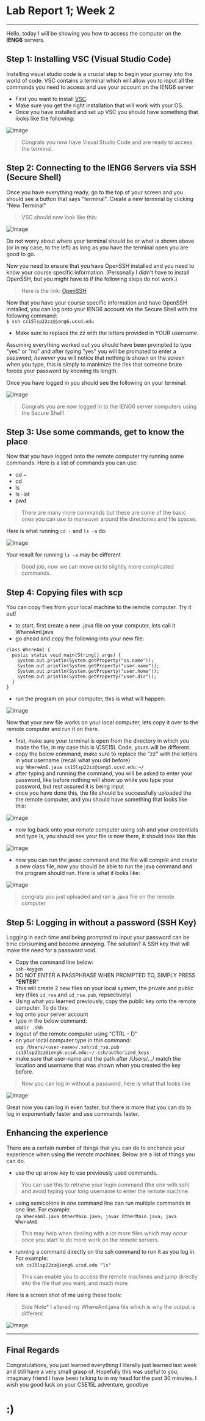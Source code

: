 # **Lab Report 1; Week 2**
---
Hello, today I will be showing you how to access the computer on the **IENG6** servers.


## Step 1: Installing **VSC** (Visual Studio Code)

Installing visual studio code is a crucial step to begin your journey into the world of code. VSC contains a terminal which will allow you to input all the commands you need to access and use your account on the IENG6 server

* First you want to install [VSC](https://code.visualstudio.com/Download)
* Make sure you get the right installation that will work with your OS.
* Once you have installed and set up VSC you should have something that looks like the following:

![Image](newVSC.png)

> Congrats you now have Visual Studio Code and are ready to access the terminal.

## Step 2: Connecting to the IENG6 Servers via SSH (Secure Shell)
Once you have everything ready, go to the top of your screen and you should see a button that says "terminal". Create a new termnial by clicking "New Terminal"
> VSC should now look like this:

![Image](newTerminal.png)

Do not worry about where your terminal should be or what is shown above (or in my case, to the left) as long as you have the terminal open you are good to go. 

Now you need to ensure that you have OpenSSH installed and you need to know your course specific information. (Personally I didn't have to install OpenSSH, but you might have to if the following steps do not work.)

> Here is the link: [OpenSSH](https://docs.microsoft.com/en-us/windows-server/administration/openssh/openssh_install_firstuse)

Now that you have your course specific information and have OpenSSH installed, you can log onto your IENG6 account via the Secure Shell with the following command:\
`$ ssh cs15lsp22zz@ieng6.ucsd.edu`
* Make sure to replace the zz with the letters provided in YOUR username.

Assuming everything worked out you should have been prompted to type "yes" or "no" and after typing "yes" you will be prompted to enter a password; *however* you will notice that nothing is shown on the screen when you type, this is simply to manimize the risk that someone brute forces your password by knowing its length.

Once you have logged in you should see the following on your terminal:

![Image](SSH.png)

> Congrats you are now logged in to the IENG6 server computers using the Secure Shell!

## Step 3: Use some commands, get to know the place
Now that you have logged onto the remote computer try running some commands.
Here is a list of commands you can use:
* cd ~
* cd
* ls 
* ls -lat
* pwd 

> There are many more commands but these are some of the basic ones you can use to maneuver around the directories and file spaces.

Here is what running `cd -` and `ls -a` do:

![Image](cd-.png)

Your result for running `ls -a` may be different

> Good job, now we can move on to slightly more complicated commands.

## Step 4: Copying files with scp
You can copy files from your local machine to the remote computer. 
Try it out!
* to start, first create a new .java file on your computer, lets call it WhereAmI.java
* go ahead and copy the following into your new file:
```
class WhereAmI {
  public static void main(String[] args) {
    System.out.println(System.getProperty("os.name"));
    System.out.println(System.getProperty("user.name"));
    System.out.println(System.getProperty("user.home"));
    System.out.println(System.getProperty("user.dir"));
  }
}
```
* run the program on your computer, this is what will happen:

![Image](newSS.png)

Now that your new file works on your local computer, lets copy it over to the remote computer and run it on there.
* first, make sure your terminal is open from the directory in which you made the file, in my case this is \CSE15L Code, yours will be different.
* copy the below command, make sure to replace the "zz" with the letters in your username (recall what you did before)\
`scp WhereAmI.java cs15lsp22zz@ieng6.ucsd.edu:~/`
* after typing and running the command, you will be asked to enter your password, like before nothing will show up while you type your password, but rest assured it is being input
* once you have done this, the file should be successfully uploaded the the remote computer, and you should have something that looks like this:

![Image](scp1.png)

* now log back onto your remote computer using ssh and your credentials and type ls, you should see your file is now there, it should look like this

![Image](scp3.png)

* now you can run the javac command and the file will compile and create a new class file, now you should be able to run the java command and the program should run. Here is what it looks like:

![Image](scp4.png)

> congrats you just uploaded and ran a .java file on the remote computer

## Step 5: Logging in without a password (SSH Key)
Logging in each time and being prompted to input your password can be time consuming and become annoying. The solution? A SSH key that will make the need for a password void.

* Copy the command line below:\
`ssh-keygen`
* DO NOT ENTER A PASSPHRASE WHEN PROMPTED TO, SIMPLY PRESS **"ENTER"**
* This will create 2 new files on your local system, the private and public key (files `id_rsa` and `id_rsa.pub`, repsectively)
* Using what you learned previously, copy the public key onto the remote computer. 
To do this:
* log onto your server account
* type in the below command:\
`mkdir .shh`
* logout of the remote computer using "CTRL - D"
* on your local computer type in this command:\
`scp /Users/<user-name>/.ssh/id_rsa.pub cs15lsp22zz@ieng6.ucsd.edu:~/.ssh/authorized_keys`
* make sure that user-name and the path after /Users/.../ match the location and username that was shown when you created the key before.

> Now you can log in without a password, here is what that looks like

![Image](withoutPass.PNG)

Great now you can log in even faster, but there is more that you can do to log in exponentially faster and use commands faster.

## Enhancing the experience

There are a certain number of things that you can do to enchance your experience when using the remote machines. Below are a list of things you can do.

* use the up arrow key to use previously used commands.
> You can use this to retrieve your login command (the one with ssh) and avoid typing your long username to enter the remote machine.

* using semicolons in one command line can run multiple commands in one line. For example:\
`cp WhereAmI.java OtherMain.java; javac OtherMain.java; java WhereAmI`
> This may help when dealing with a lot more files which may occur once you start to do more work on the remote servers.

* running a command directly on the ssh command to run it as you log in. For example:\
`ssh cs15lsp22zz@ieng6.ucsd.edu "ls"`
> This can enable you to access the remote machines and jump directly into the file that you want, and much more

Here is a screen shot of me using these tools:
> Side Note* I altered my WhereAmI.java file which is why the output is different

![Image](faster.png)

---

## Final Regards
Congratulations, you just learned everything I literally just learned last week and still have a very small grasp of. Hopefully this was useful to you, imaginary friend I have been talking to in my head for the past 30 minutes. I wish you good luck on your CSE15L adventure, goodbye
# **:)**
